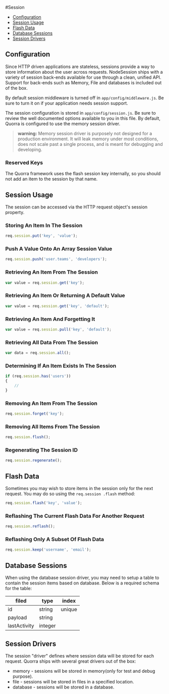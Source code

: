 #Session

 - [Configuration](#configuration)
 - [Session Usage](#session-usage)
 - [Flash Data](#flash-data)
 - [Database Sessions](#database-sessions)
 - [Session Drivers](#session-drivers)

## Configuration

Since HTTP driven applications are stateless, sessions provide a way to store information about the user across
requests. NodeSession ships with a variety of session back-ends available for use through a clean, unified API.
Support for back-ends such as Memory, File and databases is included out of the box.

By default session middleware is turned off in `app/config/middleware.js`. Be sure to turn it on if your application
needs session support.

The session configuration is stored in `app/config/session.js`. Be sure to review the well documented options available
to you in this file. By default, Quorra is configured to use the memory session driver.

> **warning:** Memory session driver is purposely not designed for a production environment. It will leak memory under most
 conditions, does not scale past a single process, and is meant for debugging and developing.

### Reserved Keys

The Quorra framework uses the flash session key internally, so you should not add an item to the session by that name.

## Session Usage

The session can be accessed via the HTTP request object's session property.

### Storing An Item In The Session

```javascript
req.session.put('key', 'value');
```

### Push A Value Onto An Array Session Value

```javascript
req.session.push('user.teams', 'developers');
```

### Retrieving An Item From The Session

```javascript
var value = req.session.get('key');
```

### Retrieving An Item Or Returning A Default Value

```javascript
var value = req.session.get('key', 'default');
```

### Retrieving An Item And Forgetting It

```javascript
var value = req.session.pull('key', 'default');
```

### Retrieving All Data From The Session

```javascript
var data = req.session.all();
```

### Determining If An Item Exists In The Session

```javascript
if (req.session.has('users'))
{
    //
}
```

### Removing An Item From The Session

```javascript
req.session.forget('key');
```

### Removing All Items From The Session

```javascript
req.session.flush();
```

### Regenerating The Session ID

```javascript
req.session.regenerate();
```

## Flash Data

Sometimes you may wish to store items in the session only for the next request. You may do so using the `req.session
.flash` method:

```javascript
req.session.flash('key', 'value');
```

### Reflashing The Current Flash Data For Another Request

```javascript
req.session.reflash();
```

### Reflashing Only A Subset Of Flash Data

```javascript
req.session.keep('username', 'email');
```

## Database Sessions

When using the database session driver, you may need to setup a table to contain the session items based on database.
Below is a required schema for the table:

| filed        | type    | index  |
|--------------|---------|--------|
| id           | string  | unique |
| payload      | string  |        |
| lastActivity | integer |        |


## Session Drivers

The session "driver" defines where session data will be stored for each request. Quorra ships with several great
drivers out of the box:

- memory - sessions will be stored in memory(only for test and debug purpose).
- file - sessions will be stored in files in a specified location.
- database - sessions will be stored in a database.